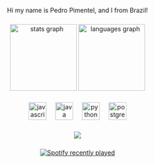 <p align="center">Hi my name is Pedro Pimentel, and I from Brazil!</p>

###

<div align="center">
  <img src="https://github-readme-stats.vercel.app/api?username=pimentelph&hide_title=false&hide_rank=false&show_icons=true&include_all_commits=true&count_private=true&disable_animations=false&theme=dracula&locale=en&hide_border=false&order=1" height="150" alt="stats graph"  />
  <img src="https://github-readme-stats.vercel.app/api/top-langs?username=pimentelph&locale=en&hide_title=false&layout=compact&card_width=320&langs_count=5&theme=dracula&hide_border=false&order=2" height="150" alt="languages graph"  />
</div>

###

<div align="center">
  <img src="https://cdn.jsdelivr.net/gh/devicons/devicon/icons/javascript/javascript-original.svg" height="40" alt="javascript logo"  />
  <img width="12" />
  <img src="https://cdn.jsdelivr.net/gh/devicons/devicon/icons/java/java-original.svg" height="40" alt="java logo"  />
  <img width="12" />
  <img src="https://cdn.jsdelivr.net/gh/devicons/devicon/icons/python/python-original.svg" height="40" alt="python logo"  />
  <img width="12" />
  <img src="https://cdn.jsdelivr.net/gh/devicons/devicon/icons/postgresql/postgresql-original.svg" height="40" alt="postgresql logo"  />
</div>

###

<div align="center">
  <img height="" src="https://c.tenor.com/c4km9-HlAWUAAAAC/tenor.gif"  />
</div>

###

<div align="center">
  <a href="https://open.spotify.com/user/pedro024011">
    <img src="https://spotify-recently-played-readme.vercel.app/api?user=pedro024011&count=3&unique=false" alt="Spotify recently played"  />
  </a>
</div>

###

